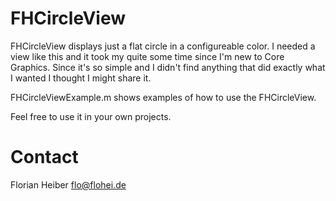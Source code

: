 FHCircleView
============

FHCircleView displays just a flat circle in a configureable color. I needed a view like this and it took my quite some time since I'm new to Core Graphics. Since it's so simple and I didn't find anything that did exactly what I wanted I thought I might share it.

FHCircleViewExample.m shows examples of how to use the FHCircleView.

Feel free to use it in your own projects.

Contact
=======

Florian Heiber
flo@flohei.de
